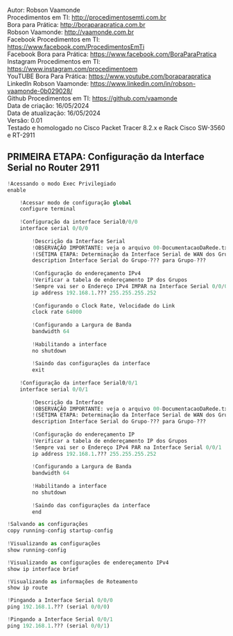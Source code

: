 Autor: Robson Vaamonde<br>
Procedimentos em TI: http://procedimentosemti.com.br<br>
Bora para Prática: http://boraparapratica.com.br<br>
Robson Vaamonde: http://vaamonde.com.br<br>
Facebook Procedimentos em TI: https://www.facebook.com/ProcedimentosEmTi<br>
Facebook Bora para Prática: https://www.facebook.com/BoraParaPratica<br>
Instagram Procedimentos em TI: https://www.instagram.com/procedimentoem<br>
YouTUBE Bora Para Prática: https://www.youtube.com/boraparapratica<br>
LinkedIn Robson Vaamonde: https://www.linkedin.com/in/robson-vaamonde-0b029028/<br>
Github Procedimentos em TI: https://github.com/vaamonde<br>
Data de criação: 16/05/2024<br>
Data de atualização: 16/05/2024<br>
Versão: 0.01<br>
Testado e homologado no Cisco Packet Tracer 8.2.x e Rack Cisco SW-3560 e RT-2911

## PRIMEIRA ETAPA: Configuração da Interface Serial no Router 2911

```python
!Acessando o modo Exec Privilegiado
enable

	!Acessar modo de configuração global
	configure terminal
		
	!Configuração da interface Serial0/0/0
	interface serial 0/0/0
	
		!Descrição da Interface Serial
		!OBSERVAÇÃO IMPORTANTE: veja o arquivo 00-DocumentacaoDaRede.txt a partir da linha: 232
		!(SÉTIMA ETAPA: Determinação da Interface Serial de WAN dos Grupos e seu Endereçamento IPv4)
		description Interface Serial do Grupo-??? para Grupo-???
		
		!Configuração do endereçamento IPv4
		!Verificar a tabela de endereçamento IP dos Grupos
		!Sempre vai ser o Endereço IPv4 IMPAR na Interface Serial 0/0/0
		ip address 192.168.1.??? 255.255.255.252
		
		!Configurando o Clock Rate, Velocidade do Link
		clock rate 64000
		
		!Configurando a Largura de Banda
		bandwidth 64
		
		!Habilitando a interface
		no shutdown
		
		!Saindo das configurações da interface
		exit
		
	!Configuração da interface Serial0/0/1
	interface serial 0/0/1
	
		!Descrição da Interface
		!OBSERVAÇÃO IMPORTANTE: veja o arquivo 00-DocumentacaoDaRede.txt a partir da linha: 232
		!(SÉTIMA ETAPA: Determinação da Interface Serial de WAN dos Grupos e seu Endereçamento IPv4)
		description Interface Serial do Grupo-??? para Grupo-???
		
		!Configuração do endereçamento IP
		!Verificar a tabela de endereçamento IP dos Grupos
		!Sempre vai ser o Endereço IPv4 PAR na Interface Serial 0/0/1
		ip address 192.168.1.??? 255.255.255.252
		
		!Configurando a Largura de Banda
		bandwidth 64
		
		!Habilitando a interface
		no shutdown
		
		!Saindo das configurações da interface
		end

!Salvando as configurações
copy running-config startup-config
	
!Visualizando as configurações
show running-config

!Visualizando as configurações de endereçamento IPv4
show ip interface brief

!Visualizando as informações de Roteamento
show ip route

!Pingando a Interface Serial 0/0/0
ping 192.168.1.??? (serial 0/0/0)

!Pingando a Interface Serial 0/0/1
ping 192.168.1.??? (serial 0/0/1)
```
